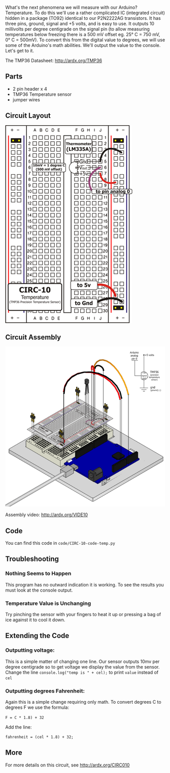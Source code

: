 
What's the next phenomena we will measure with our
Arduino? Temperature. To do this we'll use a rather
complicated IC (integrated circuit) hidden in a package (TO92)
identical to our P2N2222AG transistors. It has three pins,
ground, signal and +5 volts, and is easy to use. It outputs 10
millivolts per degree centigrade on the signal pin (to allow measuring temperatures below 
freezing there is a 500 mV offset eg. 25° C = 750 mV, 0° C = 500mV). To convert this from
the digital value to degrees, we will use some of the Arduino's math abilities.  We'll output the value to the console. Let's get to it.

The TMP36 Datasheet: http://ardx.org/TMP36

<a id="parts"></a>
## Parts

* 2 pin header x 4
* TMP36 Temperature sensor
* jumper wires

<a id="circuit"></a>
## Circuit Layout
[<img style="max-width:400px" src="../../images/circ/CIRC10-sheet-small.png" alt="Circuit Layout"/>](../../images/circ/CIRC10-sheet.png)

<a id="assembly"></a>
## Circuit Assembly
![Assembly Diagram](../../images/assembly/CIRC-10-3dexploded.png "Assembly Diagram")

Assembly video: http://ardx.org/VIDE10

<a id="code"></a>
## Code

You can find this code in `code/CIRC-10-code-temp.py`

<a id="troubleshooting"></a>
## Troubleshooting

### Nothing Seems to Happen
This program has no outward indication it is working. To see the results you must look at the console output.

### Temperature Value is Unchanging
Try pinching the sensor with your fingers to heat it up or pressing a bag of ice against it to cool it down.


<a id="extending"></a>
## Extending the Code
### Outputting voltage:
This is a simple matter of changing one line. Our sensor outputs 10mv per degree centigrade so to get voltage we display the value from the sensor. Change the line `console.log("temp is " + cel);` to print `value` instead of `cel`

### Outputting degrees Fahrenheit:
Again this is a simple change requiring only math. To
convert degrees C to degrees F we use the formula:  

`F = C * 1.8) + 32`

Add the line:

	fahrenheit = (cel * 1.8) + 32;

<a id="more"></a>
## More
For more details on this circuit, see http://ardx.org/CIRC010
